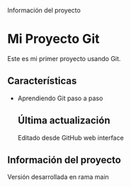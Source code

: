 Información del proyecto
  
   # Mi Proyecto Git
   
   Este es mi primer proyecto usando Git.
   
   ## Características
   - Aprendiendo Git paso a paso 
 
     ## Última actualización
     Editado desde GitHub web interface

   ## Información del proyecto
   Versión desarrollada en rama main
